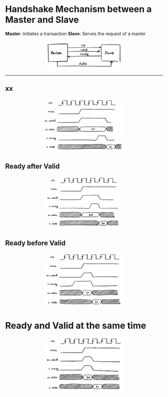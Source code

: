 # Handshake Mechanism between a Master and Slave

**Master**: Initiates a transaction
**Slave**: Serves the request of a master

<p align="center">
 <img src="https://github.com/shraddha375/AXI_protocol/blob/main/images/image1.jpg" width=50% height=50%>
</p>

---
## xx

<p align="center">
 <img src="https://github.com/shraddha375/AXI_protocol/blob/main/images/image2.jpg" width=50% height=50%>
</p>

## Ready after Valid

<p align="center">
 <img src="https://github.com/shraddha375/AXI_protocol/blob/main/images/image3.jpg" width=50% height=50%>
</p>

## Ready before Valid

<p align="center">
 <img src="https://github.com/shraddha375/AXI_protocol/blob/main/images/image4.jpg" width=50% height=50%>
</p>

# Ready and Valid at the same time

<p align="center">
 <img src="https://github.com/shraddha375/AXI_protocol/blob/main/images/image5.jpg" width=50% height=50%>
</p>
